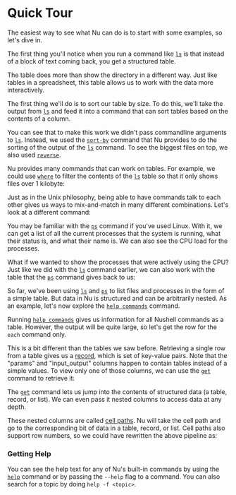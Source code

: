 # Quick Tour

The easiest way to see what Nu can do is to start with some examples, so let's dive in.

The first thing you'll notice when you run a command like [`ls`](/commands/docs/ls.md) is that instead of a block of text coming back, you get a structured table.

The table does more than show the directory in a different way. Just like tables in a spreadsheet, this table allows us to work with the data more interactively.

The first thing we'll do is to sort our table by size. To do this, we'll take the output from [`ls`](/commands/docs/ls.md) and feed it into a command that can sort tables based on the contents of a column.

You can see that to make this work we didn't pass commandline arguments to [`ls`](/commands/docs/ls.md). Instead, we used the [`sort-by`](/commands/docs/sort-by.md) command that Nu provides to do the sorting of the output of the [`ls`](/commands/docs/ls.md) command. To see the biggest files on top, we also used [`reverse`](/commands/docs/reverse.md).

Nu provides many commands that can work on tables. For example, we could use [`where`](/commands/docs/where.md) to filter the contents of the [`ls`](/commands/docs/ls.md) table so that it only shows files over 1 kilobyte:

Just as in the Unix philosophy, being able to have commands talk to each other gives us ways to mix-and-match in many different combinations. Let's look at a different command:

You may be familiar with the [`ps`](/commands/docs/ps.md) command if you've used Linux. With it, we can get a list of all the current processes that the system is running, what their status is, and what their name is. We can also see the CPU load for the processes.

What if we wanted to show the processes that were actively using the CPU? Just like we did with the [`ls`](/commands/docs/ls.md) command earlier, we can also work with the table that the [`ps`](/commands/docs/ps.md) command gives back to us:

So far, we've been using [`ls`](/commands/docs/ls.md) and [`ps`](/commands/docs/ps.md) to list files and processes in the form of a simple table. But data in Nu is structured and can be arbitrarily nested. As an example, let's now explore the [`help commands`](/commands/docs/help_commands.md) command.

Running [`help commands`](/commands/docs/help_commands.md) gives us information for all Nushell commands as a table. However, the output will be quite large, so let's get the row for the `each` command only.

This is a bit different than the tables we saw before. Retrieving a single row from a table gives us a [record](/book/types_of_data.html#records), which is set of key-value pairs. Note that the "params" and "input_output" columns happen to contain tables instead of a simple values. To view only one of those columns, we can use the [`get`](/commands/docs/get.md) command to retrieve it:

The [`get`](/commands/docs/get.md) command lets us jump into the contents of structured data (a table, record, or list). We can even pass it nested columns to access data at any depth.

These nested columns are called [cell paths](/book/types_of_data.html#cell-paths). Nu will take the cell path and go to the corresponding bit of data in a table, record, or list. Cell paths also support row numbers, so we could have rewritten the above pipeline as:

### Getting Help

You can see the help text for any of Nu's built-in commands by using the [`help`](/commands/docs/help.md) command or by passing the `--help` flag to a command. You can also search for a topic by doing `help -f <topic>`.
